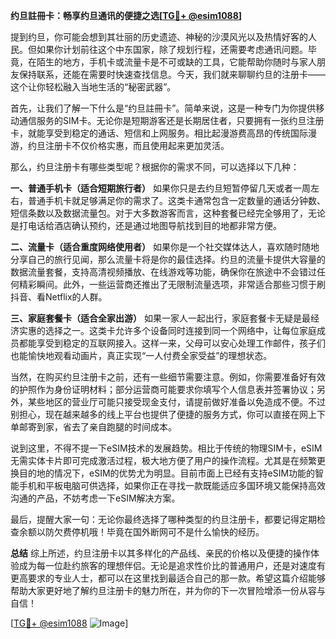 **约旦註冊卡：畅享约旦通讯的便捷之选[[TG💪+ @esim1088](https://t.me/s/esim1088)]**

提到约旦，你可能会想到其壮丽的历史遗迹、神秘的沙漠风光以及热情好客的人民。但如果你计划前往这个中东国家，除了规划行程，还需要考虑通讯问题。毕竟，在陌生的地方，手机卡或流量卡是不可或缺的工具，它能帮助你随时与家人朋友保持联系，还能在需要时快速查找信息。今天，我们就来聊聊约旦的注册卡——这个让你轻松融入当地生活的“秘密武器”。

首先，让我们了解一下什么是“约旦註冊卡”。简单来说，这是一种专门为你提供移动通信服务的SIM卡。无论你是短期游客还是长期居住者，只要拥有一张约旦注册卡，就能享受到稳定的通话、短信和上网服务。相比起漫游费高昂的传统国际漫游，约旦注册卡不仅价格实惠，而且使用起来更加灵活。

那么，约旦注册卡有哪些类型呢？根据你的需求不同，可以选择以下几种：

**一、普通手机卡（适合短期旅行者）**
如果你只是去约旦短暂停留几天或者一周左右，普通手机卡就足够满足你的需求了。这类卡通常包含一定数量的通话分钟数、短信条数以及数据流量包。对于大多数游客而言，这种套餐已经完全够用了，无论是打电话给酒店确认预约，还是通过地图导航找到目的地都非常方便。

**二、流量卡（适合重度网络使用者）**
如果你是一个社交媒体达人，喜欢随时随地分享自己的旅行见闻，那么流量卡将是你的最佳选择。约旦的流量卡提供大容量的数据流量套餐，支持高清视频播放、在线游戏等功能，确保你在旅途中不会错过任何精彩瞬间。此外，一些运营商还推出了无限制流量选项，非常适合那些习惯于刷抖音、看Netflix的人群。

**三、家庭套餐卡（适合全家出游）**
如果一家人一起出行，家庭套餐卡无疑是最经济实惠的选择之一。这类卡允许多个设备同时连接到同一个网络中，让每位家庭成员都能享受到稳定的互联网接入。这样一来，父母可以安心处理工作邮件，孩子们也能愉快地观看动画片，真正实现“一人付费全家受益”的理想状态。

当然，在购买约旦注册卡之前，还有一些细节需要注意。例如，你需要准备好有效的护照作为身份证明材料；部分运营商可能要求你填写个人信息表并签署协议；另外，某些地区的营业厅可能只接受现金支付，请提前做好准备以免造成不便。不过别担心，现在越来越多的线上平台也提供了便捷的服务方式，你可以直接在网上下单邮寄到家，省去了亲自跑腿的时间成本。

说到这里，不得不提一下eSIM技术的发展趋势。相比于传统的物理SIM卡，eSIM无需实体卡片即可完成激活过程，极大地方便了用户的操作流程。尤其是在频繁更换目的地的情况下，eSIM的优势尤为明显。目前市面上已经有支持eSIM功能的智能手机和平板电脑可供选择，如果你正在寻找一款既能适应多国环境又能保持高效沟通的产品，不妨考虑一下eSIM解决方案。

最后，提醒大家一句：无论你最终选择了哪种类型的约旦注册卡，都要记得定期检查余额以防欠费停机哦！毕竟在国外断网可不是什么愉快的经历。

**总结**
综上所述，约旦注册卡以其多样化的产品线、亲民的价格以及便捷的操作体验成为每一位赴约旅客的理想伴侣。无论是追求性价比的普通用户，还是对速度有更高要求的专业人士，都可以在这里找到最适合自己的那一款。希望这篇介绍能够帮助大家更好地了解约旦注册卡的魅力所在，并为你的下一次冒险增添一份从容与自信！

[[TG💪+ @esim1088](https://t.me/s/esim1088) ![Image](https://i.postimg.cc/4NQfJmqS/Snipaste-2025-05-13-00-14-12.png)]